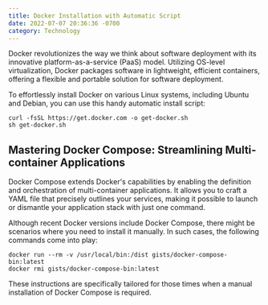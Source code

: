```yaml
---
title: Docker Installation with Automatic Script
date: 2022-07-07 20:36:36 -0700
category: Technology
---
```


Docker revolutionizes the way we think about software deployment with its innovative platform-as-a-service (PaaS) model. Utilizing OS-level virtualization, Docker packages software in lightweight, efficient containers, offering a flexible and portable solution for software deployment.

To effortlessly install Docker on various Linux systems, including Ubuntu and Debian, you can use this handy automatic install script:

```shell
curl -fsSL https://get.docker.com -o get-docker.sh
sh get-docker.sh
```

## Mastering Docker Compose: Streamlining Multi-container Applications

Docker Compose extends Docker's capabilities by enabling the definition and orchestration of multi-container applications. It allows you to craft a YAML file that precisely outlines your services, making it possible to launch or dismantle your application stack with just one command.

Although recent Docker versions include Docker Compose, there might be scenarios where you need to install it manually. In such cases, the following commands come into play:

```shell
docker run --rm -v /usr/local/bin:/dist gists/docker-compose-bin:latest
docker rmi gists/docker-compose-bin:latest
```

These instructions are specifically tailored for those times when a manual installation of Docker Compose is required.
